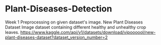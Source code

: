 # Plant-Diseases-Detection
Week 1 Preprocessing on given dataset's image.
New Plant Diseases Dataset
Image dataset containing different healthy and unhealthy crop leaves.
https://www.kaggle.com/api/v1/datasets/download/vipoooool/new-plant-diseases-dataset?dataset_version_number=2
